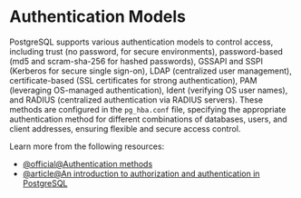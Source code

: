 # Authentication Models

PostgreSQL supports various authentication models to control access, including trust (no password, for secure environments), password-based (md5 and scram-sha-256 for hashed passwords), GSSAPI and SSPI (Kerberos for secure single sign-on), LDAP (centralized user management), certificate-based (SSL certificates for strong authentication), PAM (leveraging OS-managed authentication), Ident (verifying OS user names), and RADIUS (centralized authentication via RADIUS servers). These methods are configured in the `pg_hba.conf` file, specifying the appropriate authentication method for different combinations of databases, users, and client addresses, ensuring flexible and secure access control.

Learn more from the following resources:

- [@official@Authentication methods](https://www.postgresql.org/docs/current/auth-methods.html)
- [@article@An introduction to authorization and authentication in PostgreSQL](https://www.prisma.io/dataguide/postgresql/authentication-and-authorization/intro-to-authn-and-authz)